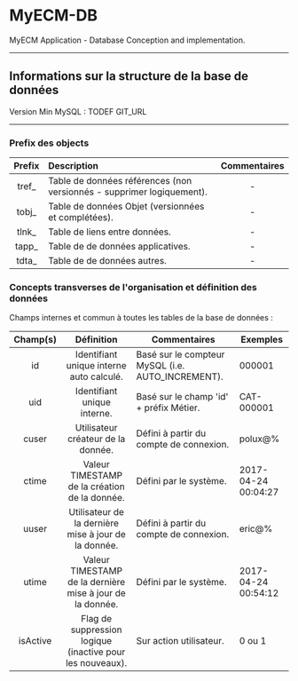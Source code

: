 # MyECM-DB

MyECM Application - Database Conception and implementation.
___

## Informations sur la structure de la base de données


Version Min MySQL : TODEF
GIT_URL


___

### Prefix des objects

| Prefix     | Description   | Commentaires  |
|:----------:|:--------------------------------------------|:-----:|
| tref_      | Table de données références (non versionnés - supprimer logiquement). | -    |
| tobj_      | Table de données Objet (versionnées et complétées).      |   - |
| tlnk_      | Table de liens entre données.      |   - |
| tapp_      | Table de de données applicatives.      |    -|
| tdta_      | Table de de données autres.      |    -|


### Concepts transverses de l'organisation et définition des données

Champs internes et commun à toutes les tables de la base de données :

| Champ(s) | Définition  | Commentaires |Exemples|
|:--------:|:-----------:|--------------|--------|
|id        | Identifiant unique interne auto calculé. | Basé sur le compteur MySQL (i.e. AUTO_INCREMENT).| 000001|
|uid       | Identifiant unique interne. | Basé sur le champ 'id' + préfix Métier.| CAT-000001 |
|cuser      | Utilisateur créateur de la donnée.| Défini à partir du compte de connexion.|polux@%|
|ctime      | Valeur TIMESTAMP de la création de la donnée.| Défini par le système.|2017-04-24 00:04:27|
|uuser      | Utilisateur de la dernière mise à jour de la donnée.| Défini à partir du compte de connexion.|eric@%|
|utime      | Valeur TIMESTAMP de la dernière mise à jour de la donnée.| Défini par le système.|2017-04-24 00:54:12|
|isActive   | Flag de suppression logique (inactive pour les nouveaux).| Sur action utilisateur.|0 ou 1|
